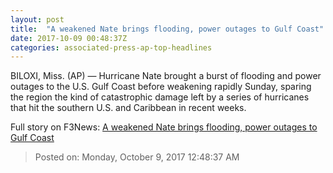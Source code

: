 ```yaml
---
layout: post
title:  "A weakened Nate brings flooding, power outages to Gulf Coast"
date: 2017-10-09 00:48:37Z
categories: associated-press-ap-top-headlines
---
```


BILOXI, Miss. (AP) — Hurricane Nate brought a burst of flooding and power outages to the U.S. Gulf Coast before weakening rapidly Sunday, sparing the region the kind of catastrophic damage left by a series of hurricanes that hit the southern U.S. and Caribbean in recent weeks.


Full story on F3News: [A weakened Nate brings flooding, power outages to Gulf Coast](http://www.f3nws.com/n/2ajzrC)

> Posted on: Monday, October 9, 2017 12:48:37 AM
